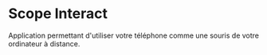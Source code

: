 # Scope Interact
Application permettant d'utiliser votre téléphone comme une souris de votre ordinateur à distance.
